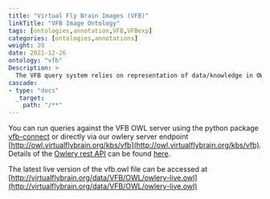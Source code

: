 ```yaml
---
title: "Virtual Fly Brain Images (VFB)"
linkTitle: "VFB Image Ontology"
tags: [ontologies,annotation,VFB,VFBexp]
categories: [ontologies,annotations]
weight: 20
date: 2021-12-26
ontology: "vfb"
Description: >
  The VFB query system relies on representation of data/knowledge in OWL. Central to this a representation of Drosophila neuro-anatomy in the [Drosophila anatomy ontology]({{< ref "/blog/releases/ontologies/fbbt/_index.md" >}}). The anatomical structures depicted in images displayed on VFB are represented as a [KnowledgeBase of OWL individuals](https://github.com/VirtualFlyBrain/VFB_owl/blob/master/doc/vfb_owl_ind_schema.md), which are classified (typed) using OWL class expressions referencing the anatomy ontology.  When this KnowledgeBase of individuals is combined with the ontology, a reasoner can be used to classify and query for anatomical structures depicted in the images on VFB.
cascade:
- type: "docs"
  _target:
    path: "/**"
---
```


[//]: # (feel free to add extra details here or include a readme file)

You can run queries against the VFB OWL server using the python package [vfb-connect](https://vfb-connect.readthedocs.io/en/stable/) or directly via our owlery server endpoint [http://owl.virtualflybrain.org/kbs/vfb](http://owl.virtualflybrain.org/kbs/vfb). Details of the [Owlery rest API](https://github.com/phenoscape/owlery) can be found [here](https://owlery.phenoscape.org/api/).

The latest live version of the vfb.owl file can be accessed at [http://virtualflybrain.org/data/VFB/OWL/owlery-live.owl](http://virtualflybrain.org/data/VFB/OWL/owlery-live.owl)
